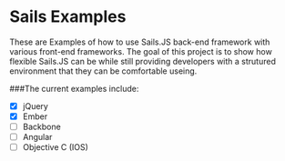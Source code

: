 # Sails Examples
These are Examples of how to use Sails.JS back-end framework with various front-end frameworks.  The goal of this project is to show how flexible Sails.JS can be while still providing developers with a strutured environment that they can be comfortable useing.

###The current examples include:
- [X] jQuery
- [X] Ember
- [ ] Backbone
- [ ] Angular
- [ ] Objective C (IOS)
